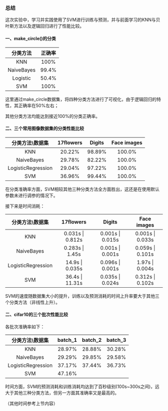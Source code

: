 ### 总结

这次实验中，学习并实践使用了SVM进行训练与预测，并与前面学习的KNN与贝叶斯方法以及逻辑回归进行了性能比较。

#### 一、make_circle()的分类
| 分类方法 | 正确率 |
| :-------------: | :-------: |
|KNN |100%|
|NaiveBayes| 99.4% |
|Logistic| 50.4% |
|SVM |100%|

这里通过make_circle数据集，将四种分类方法进行了可视化，由于逻辑回归的特性，其正确率在50%左右；

其他分类方法均能达到接近100%的分类正确率。


#### 二、三个常用图像数据集的分类性能比较

| 分类方法\数据集 | 17flowers | Digits | Face images |
| :-------------: | :-------: | :----: | :---------: |
|       KNN       |  20.22%   | 98.89% |   100.0%    |
|   NaiveBayes    |  29.78%   | 82.22% |   100.0%    |
|LogisticRegression|  29.04%  | 97.22% |   100.0%    |
|SVM              |  36.96%  | 99.44% |   100.0%    |

在分类准确率方面，SVM相较其他三种分类方法全方面胜出，这还是在使用默认参数未进行调参的情况下。

接下来是时间消耗：

| 分类方法\数据集 | 17flowers | Digits | Face images |
| :-------------: | :-------: | :----: | :---------: |
|       KNN       |  0.031s \| 0.812s  | 0.001s \| 0.015s |  0.001s \| 0.033s  |
|   NaiveBayes    |  0.283s \| 1.45s  | 0.001s \| 0.001s |   0.059s \| 0.101s   |
|LogisticRegression|  14.9s \| 0.035s  | 0.096s \| 0.001s |   1.97s \| 0.004s   |
|SVM        |  36.4s \| 11.31s  | 0.035s \| 0.024s |   0.312s \| 0.102s   |

SVM的速度随数据集大小的提升，训练以及预测消耗的时间上升率要大于其他三个分类方法（非线性上升）。

#### 二、cifar10的三个批次性能比较

各批次准确率如下：

| 分类方法\数据集 | batch_1   | batch_2| batch_3     |
| :-------------: | :-------: | :----: | :---------: |
|       KNN       |  28.97%   | 28.88% |   30.28%    |
|   NaiveBayes    |  29.29%   | 29.85% |   29.58%    |
|LogisticRegression|  37.17%  | 37.44% |   36.73%    |
|	SVM	|  47.16%  |  |      |

时间方面，SVM的预测消耗和训练消耗均达到了百秒级别(100s~300s之间)，远大于其他三种分类方法，但另一方面其准确率又是最高的。

（其他时间参考上节内容）
